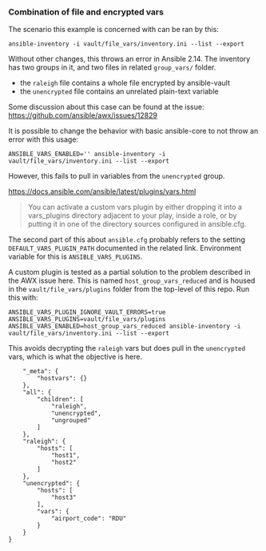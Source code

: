 ### Combination of file and encrypted vars

The scenario this example is concerned with can be ran by this:

```
ansible-inventory -i vault/file_vars/inventory.ini --list --export
```

Without other changes, this throws an error in Ansible 2.14.
The inventory has two groups in it, and two files in related `group_vars/` folder.
 - the `raleigh` file contains a whole file encrypted by ansible-vault
 - the `unencrypted` file contains an unrelated plain-text variable

Some discussion about this case can be found at the issue:
https://github.com/ansible/awx/issues/12829

It is possible to change the behavior with basic ansible-core to not throw
an error with this usage:

```
ANSIBLE_VARS_ENABLED='' ansible-inventory -i vault/file_vars/inventory.ini --list --export
```

However, this fails to pull in variables from the `unencrypted` group.

https://docs.ansible.com/ansible/latest/plugins/vars.html

> You can activate a custom vars plugin by either dropping it into a
> vars_plugins directory adjacent to your play, inside a role,
> or by putting it in one of the directory sources configured in ansible.cfg.

The second part of this about `ansible.cfg` probably refers
to the setting `DEFAULT_VARS_PLUGIN_PATH` documented in the related link.
Environment variable for this is `ANSIBLE_VARS_PLUGINS`.

A custom plugin is tested as a partial solution to the problem described
in the AWX issue here. This is named `host_group_vars_reduced` and is
housed in the `vault/file_vars/plugins` folder from the top-level of this repo.
Run this with:

```
ANSIBLE_VARS_PLUGIN_IGNORE_VAULT_ERRORS=true ANSIBLE_VARS_PLUGINS=vault/file_vars/plugins ANSIBLE_VARS_ENABLED=host_group_vars_reduced ansible-inventory -i vault/file_vars/inventory.ini --list --export
```

This avoids decrypting the `raleigh` vars but does pull in the `unencrypted` vars,
which is what the objective is here.

```JSON{
    "_meta": {
        "hostvars": {}
    },
    "all": {
        "children": [
            "raleigh",
            "unencrypted",
            "ungrouped"
        ]
    },
    "raleigh": {
        "hosts": [
            "host1",
            "host2"
        ]
    },
    "unencrypted": {
        "hosts": [
            "host3"
        ],
        "vars": {
            "airport_code": "RDU"
        }
    }
}
```
